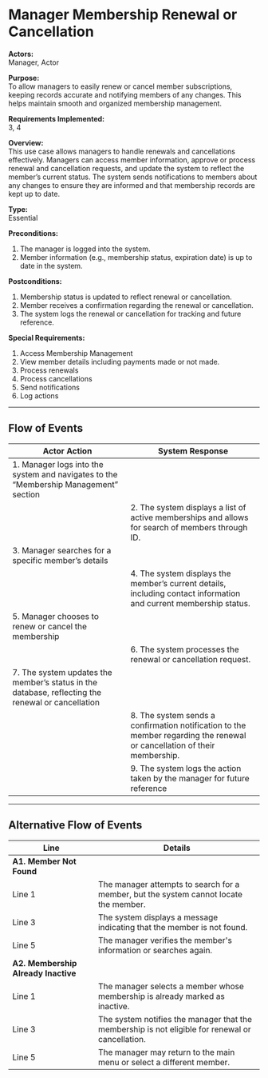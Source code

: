 # Manager Membership Renewal or Cancellation

**Actors:**  
Manager, Actor  

**Purpose:**  
To allow managers to easily renew or cancel member subscriptions, keeping records accurate and notifying members of any changes. This helps maintain smooth and organized membership management.  

**Requirements Implemented:**  
3, 4  

**Overview:**  
This use case allows managers to handle renewals and cancellations effectively. Managers can access member information, approve or process renewal and cancellation requests, and update the system to reflect the member’s current status. The system sends notifications to members about any changes to ensure they are informed and that membership records are kept up to date.  

**Type:**  
Essential  

**Preconditions:**  
1. The manager is logged into the system.  
2. Member information (e.g., membership status, expiration date) is up to date in the system.  

**Postconditions:**  
1. Membership status is updated to reflect renewal or cancellation.  
2. Member receives a confirmation regarding the renewal or cancellation.  
3. The system logs the renewal or cancellation for tracking and future reference.  

**Special Requirements:**  
1. Access Membership Management  
2. View member details including payments made or not made.  
3. Process renewals  
4. Process cancellations  
5. Send notifications  
6. Log actions  

---

## Flow of Events

| **Actor Action** | **System Response** |
|------------------|---------------------|
| 1. Manager logs into the system and navigates to the “Membership Management” section ||
|| 2. The system displays a list of active memberships and allows for search of members through ID. |
| 3. Manager searches for a specific member’s details ||
|| 4. The system displays the member’s current details, including contact information and current membership status. |
| 5. Manager chooses to renew or cancel the membership ||
|| 6.  The system processes the renewal or cancellation request. ||
| 7. The system updates the member’s status in the database, reflecting the renewal or cancellation ||
|| 8. The system sends a confirmation notification to the member regarding the renewal or cancellation of their membership. |
|| 9. The system logs the action taken by the manager for future reference | |

---

## Alternative Flow of Events

| **Line** | **Details** |
|----------|-------------|
| **A1. Member Not Found** |  |
| Line 1 | The manager attempts to search for a member, but the system cannot locate the member. |
| Line 3 | The system displays a message indicating that the member is not found. |
| Line 5 | The manager verifies the member's information or searches again. |
| **A2. Membership Already Inactive** |  |
| Line 1 | The manager selects a member whose membership is already marked as inactive. |
| Line 3 | The system notifies the manager that the membership is not eligible for renewal or cancellation. |
| Line 5 | The manager may return to the main menu or select a different member. |
